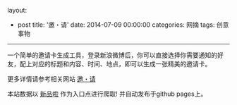 layout: 
  - post 
title: '邀・请' 
date: 2014-07-09 00:00:00 
categories: 网摘 
tags: 创意事物 
---

一个简单的邀请卡生成工具，登录新浪微博后，你可以直接选择你需要通知的好友，配上对应的标题和内容、时间、地点，即可以生成一张精美的邀请卡。  

更多详情请参考相关网站 [邀・请](http://yaoqing.im)  

本站数据以 [新品啦](http://xinpinla.com/) 作为入口点进行爬取! 并自动发布于github pages上。  
